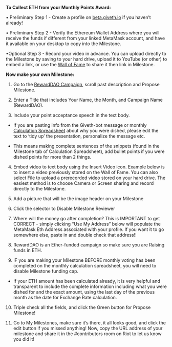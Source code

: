 **To Collect ETH from your Monthly Points Award:**

• Preliminary Step 1 - Create a profile on [beta.giveth.io](https://beta.giveth.io/) if you haven’t already!  

• Preliminary Step 2 - Verify the Ethereum Wallet Address where you will receive the funds if different from your linked MetaMask account, and have it available on your desktop to copy into the Milestone.

•Optional Step 3 - Record your video in advance.  You can upload directly to the Milestone by saving to your hard drive, upload it to YouTube (or other) to embed a link, or use the [Wall of Fame](https://fame.giveth.io/) to share it then link in Milestone.

**Now make your own Milestone:**

1) Go to the [RewardDAO Campaign](https://beta.giveth.io/campaigns/5b3d9746329bc64ae74d1424), scroll past description and Propose Milestone.

2) Enter a Title that includes Your Name, the Month, and Campaign Name (RewardDAO).

3) Include your point acceptance speech in the text body.  
 * If you are pasting info from the Giveth-bot message or monthly [Calculation Spreadsheet](https://drive.google.com/drive/u/0/folders/0B2gzflwFITCBdmYyb1BJcVp5bjg) about why you were dished, please edit the text to ‘tidy up’ the presentation, personalize the message etc.

 * This means making complete sentences of the snippets (found in the Milestone tab of Calculation Spreadsheet), add bullet points if you were dished points for more than 2 things.

4) Embed video to text body using the Insert Video icon. Example below is to insert a video previously stored on the Wall of Fame. You can also select File to upload a prerecorded video stored on your hard drive. The easiest method is to choose Camera or Screen sharing and record directly to the Milestone.

5) Add a picture that will be the image header on your Milestone

6) Click the selector to Disable Milestone Reviewer

7) Where will the money go after completion?  This is IMPORTANT to get CORRECT - simply clicking “Use My Address” below will populate the MetaMask Eth Address associated with your profile.  If you want it to go somewhere else, paste in and double check that address!!

8) RewardDAO is an Ether-funded campaign so make sure you are Raising funds in ETH.

9) IF you are making your Milestone BEFORE monthly voting has been completed on the monthly calculation spreadsheet, you will need to disable Milestone funding cap.

  * If your ETH amount has been calculated already, it is very helpful and transparent to include the complete information including what you were dished for and the exact amount, using the last day of the previous month as the date for Exchange Rate calculation.

10) Triple check all the fields, and click the Green button for Propose Milestone!


11) Go to My Milestones, make sure it’s there, it all looks good, and click the edit button if you missed anything!
Now, copy the URL address of your milestone and share it in the #contributors room on Riot to let us know you did it!
